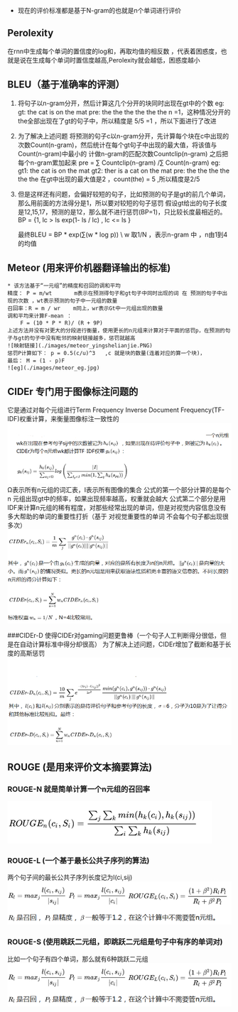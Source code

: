 * 现在的评价标准都是基于N-gram的也就是n个单词进行评价
## Perolexity

在rnn中生成每个单词的置信度的log和，再取均值的相反数  ，代表着困惑度，也就是说在生成每个单词时置信度越高,Perolexity就会越低，困惑度越小

## BLEU（基于准确率的评测）
1. 将句子以n-gram分开，然后计算这几个分开的块同时出现在gt中的个数
    eg:
        gt: the cat is on the mat
        pre: the the the the the the
    n =1，这种情况分开的the全部出现在了gt的句子中，所以精度是 5/5 =1 ，所以下面进行了改进
2. 为了解决上述问题
    将预测的句子c以n-gram分开，先计算每个块在c中出现的次数Count(n-gram)，然后统计在每个gt句子中出现的最大值，将该值与
    Count(n-gram)中最小的 计做n-gram的匹配次数Countclip(n-gram) 之后把每个n-gram累加起来
    pre = ∑ Countclip(n-gram) /∑  Count(n-gram)
     eg:
        gt1: the cat is on the mat
        gt2: ther is a cat on the mat
        pre: the the the the the the
        在gt中出现的最大值是2 ，count(the) = 5 ,所以精度是2/5
3. 但是这样还有问题，会偏好较短的句子，比如预测的句子是gt的前几个单词，那么用前面的方法得分是1，所以要对较短的句子惩罚
    假设gt给出的句子长度是12,15,17，预测的是12，那么就不进行惩罚(BP=1)，只比较长度最相近的。
    BP = {1, lc > ls
          exp(1- ls / lc) , lc <= ls }

    最终BLEU = BP * exp(∑(w * log p)) \\      w 取1/N ，表示n-gram 中 ，n由1到4的均值

## Meteor (用来评价机器翻译输出的标准)
    * 该方法基于“一元组”的精度和召回的调和平均
    精度： P = m/wt       m表示在预测得句子和gt句子中同时出现的词 在 预测的句子中出现的次数 ，wt表示预测的句子中一元组的数量
    召回率：R = m / wr    m同上，wr表示Gt中一元组出现的数量
    调和平均来计算F-mean ：
        F = (10 * P * R)/ (R + 9P)
    上述方法并没有对更大的分段进行衡量，使用更长的n元组来计算对于平面的惩罚p，在预测的句子与gt的句子中没有毗邻的映射链接越多，惩罚就越高
    ![映射链接](./images/meteor_yingshelianjie.PNG)
    惩罚P计算如下： p = 0.5(c/u)^3   ,c 就是块的数量(连着对应的算一个块)，
    最后： M = (1 - p)F
    ![eg](./images/meteor_eg.jpg)

## CIDEr  专门用于图像标注问题的
它是通过对每个元组进行Term Frequency Inverse Document Frequency(TF-IDF)权重计算，来衡量图像标注一致性的
![公式1](./images/CIDEr_gonsgshi1.PNG)
Ω表示所有n元组的词汇表，I表示所有图像的集合
公式的第一个部分计算的是每个n 元组出现gt中的频率，如果出现频率越高，权重就会越大
公式第二个部分是用IDF来计算n元组的稀有程度，对那些经常出现的单词，但是对视觉内容信息没有多大帮助的单词的重要性打折（基于 对视觉重要性的单词
不会每个句子都出现很多次）
![公式2](./images/CIDEr_gonshi2.PNG)

###CIDEr-D 使得CIDEr对gaming问题更鲁棒（一个句子人工判断得分很低，但是在自动计算标准中得分却很高）
为了解决上述问题，CIDEr增加了截断和基于长度的高斯惩罚
![公式3](./images/CIDErgongshi3.PNG)

## ROUGE (是用来评价文本摘要算法)
### ROUGE-N  就是简单计算一个n元组的召回率
![rouge-n](./images/ROUGE_N.PNG)
### ROUGE-L (一个基于最长公共子序列的算法)
两个句子间的最长公共子序列长度记为l(ci,sij)
![ROUGE-L](./images/ROUGE-L.PNG)
### ROUGE-S (使用跳跃二元组，即跳跃二元组是句子中有序的单词对)
比如一个句子有四个单词，那么就有6种跳跃二元组
![ROUGE-L](./images/ROUGE-L.PNG)






